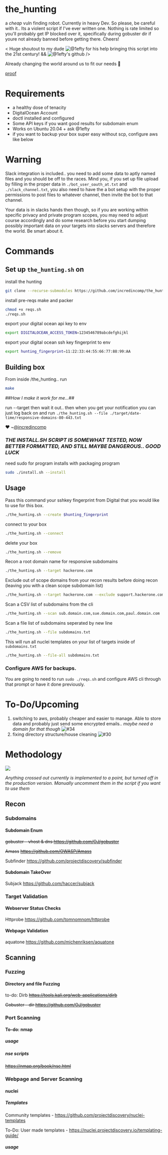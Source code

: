 # the_hunting
a *cheap* vuln finding robot. Currently in heavy Dev. So please, be careful with it.. Its a violent script if I've ever written one. Nothing is rate limited so you'll probably get IP blocked over it, specifically during gobuster dir if youre not already banned before getting there.
Cheers!

< Huge shoutout to my dude ![@1efty](https://twitter.com/ONEefty) for his help bringing this script into the 21st century! && ![@1efty](https://github.com/1efty)'s github  />

Already changing the world around us to fit our needs :muscle:

[proof](https://github.com/projectdiscovery/nuclei/pull/330)

# Requirements

* a healthy dose of tenacity
* DigitalOcean Account
* doctl installed and configured
* Some API keys if you want good results for subdomain enum
* Works on Ubuntu 20.04 + ask @1efty
* if you want to backup your box super easy without scp, configure aws like below

# Warning
Slack integration is included.. you need to add some data to aptly named files and you should be off to the races. Mind you, if you set up file upload by filling in the proper data in `./bot_user_oauth_at.txt` and `./slack_channel.txt`, you also need to have the a bot setup with the proper permissions to post files to whatever channel, then invite the bot to that channel.

Your data is in slacks hands then though, so if you are working within specific privacy and private program scopes, you may need to adjust course accordingly and do some research before you start dumping possibly important data on your targets into slacks servers and therefore the world. Be smart about it.

# Commands
## Set up `the_hunting.sh` on

install the hunting
```bash
git clone --recurse-submodules https://github.com/incredincomp/the_hunting.git && cd the_hunting/
```

install pre-reqs make and packer
```bash
chmod +x reqs.sh
./reqs.sh
```

export your digital ocean api key to env
```bash
export DIGITALOCEAN_ACCESS_TOKEN=1234546789abcdefghijkl
```

export your digital ocean ssh key fingerprint to env
```bash
export hunting_fingerprint=11:22:33:44:55:66:77:88:99:AA
```

## Building box
From inside /the_hunting.. run
```bash
make
```

##*How I make it work for me...*##

run --target then wait it out.. then when you get your notification you can just log back on and run `./the_hunting.sh --file ./target/date-time/responsive-domains-80-443.txt`

:heart: ~[@incredincomp](https://twitter.com/incredincomp)

### *THE INSTALL.SH SCRIPT IS SOMEWHAT TESTED, NOW BETTER FORMATTED, AND STILL MAYBE DANGEROUS.. GOOD LUCK*
need sudo for program installs with packaging program

```bash
sudo ./install.sh --install
```

## Usage

Pass this command your sshkey fingerprint from Digital that you would like to use for this box.

```bash
./the_hunting.sh --create $hunting_fingerprint
```

connect to your box

```bash
./the_hunting.sh --connect
```

delete your box

```bash
./the_hunting.sh --remove
```

Recon a root domain name for responsive subdomains

```bash
./the_hunting.sh --target hackerone.com
```

Exclude out of scope domains from your recon results before doing recon (leaving you with a clean scope subdomain list)

```bash
./the_hunting.sh --target hackerone.com --exclude support.hackerone.com,go.hacker.one,www.hackeronestatus.com,info.hacker.one,ma.hacker.one
```

Scan a CSV list of subdomains from the cli

```bash
./the_hunting.sh --scan sub.domain.com,sue.domain.com,paul.domain.com
```

Scan a file list of subdomains seperated by new line

```bash
./the_hunting.sh --file subdomains.txt
```

This will run all nuclei templates on your list of targets inside of `subdomains.txt`

```bash
./the_hunting.sh --file-all subdomains.txt
```
### Configure AWS for backups.
You are going to need to run `sudo ./reqs.sh` and configure AWS cli through that prompt or have it done previously.

# To-Do/Upcoming
1. switching to aws, probably cheaper and easier to manage. Able to store data and probably just send some encrypted emails.. *maybe need a domain for that though* ![#34](https://github.com/incredincomp/the_hunting/issues/34)
2. fixing directory structure/house cleaning ![#30](https://github.com/incredincomp/the_hunting/issues/30)


# Methodology

![](https://github.com/incredincomp/usage-videos/blob/master/the_hunting1.PNG)

_Anything crossed out currently is implemented to a point, but turned off in the production version. Manually uncomment them in the script if you want to use them_

## Recon

### Subdomains

#### Subdomain Enum
~~gobuster - vhost & dns
https://github.com/OJ/gobuster~~

~~Amass~~
~~https://github.com/OWASP/Amass~~

Subfinder
https://github.com/projectdiscovery/subfinder

#### Subdomain TakeOver
Subjack
https://github.com/haccer/subjack

### Target Validation

#### Webserver Status Checks
Httprobe
https://github.com/tomnomnom/httprobe

#### Webpage Validation
aquatone
https://github.com/michenriksen/aquatone

## Scanning

### Fuzzing
#### Directory and file Fuzzing
to-do: Dirb
~~https://tools.kali.org/web-applications/dirb~~

~~Gobuster - dir
https://github.com/OJ/gobuster~~

### Port Scanning
#### To-do: nmap

##### usage

##### nse scripts

~~https://nmap.org/book/nse.html~~

### Webpage and Server Scanning

#### nuclei

##### Templates

Community templates - https://github.com/projectdiscovery/nuclei-templates

To-Do: User made templates - https://nuclei.projectdiscovery.io/templating-guide/

##### usage
